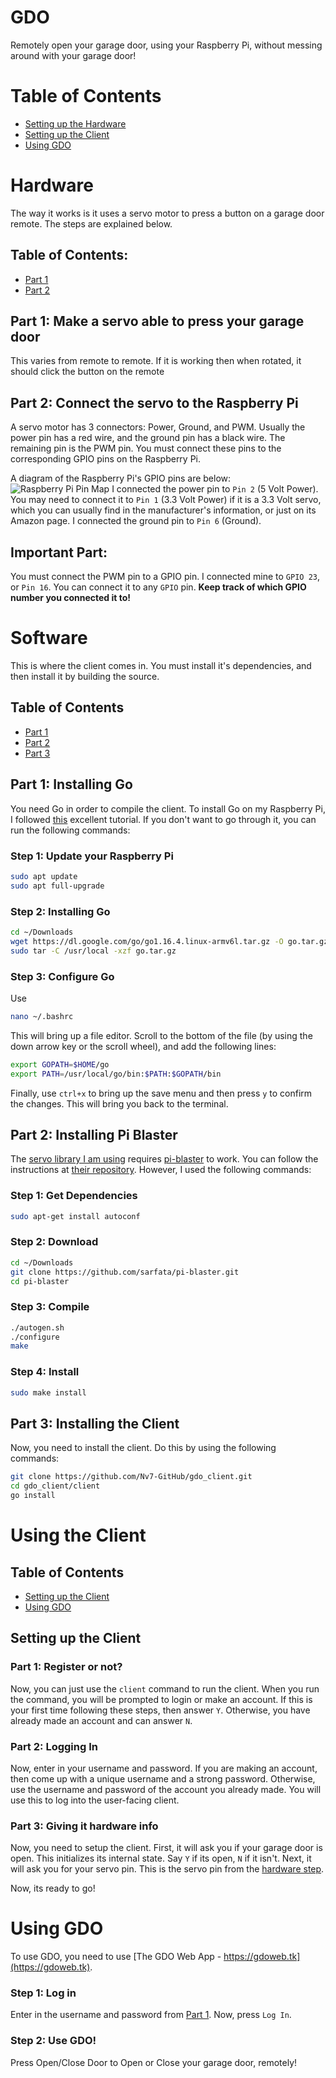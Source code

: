 # GDO
Remotely open your garage door, using your Raspberry Pi, without messing around with your garage door!

# Table of Contents
- [Setting up the Hardware](#hardware)
- [Setting up the Client](#software)
- [Using GDO](#using-gdo)

# Hardware
The way it works is it uses a servo motor to press a button on a garage door remote. The steps are explained below.

## Table of Contents:
- [Part 1](#part-1:-make-a-servo-able-to-press-your-garage-door)
- [Part 2](#part-2:-connect-the-servo-to-the-raspberry-pi)

## Part 1: Make a servo able to press your garage door

This varies from remote to remote. If it is working then when rotated, it should click the button on the remote

## Part 2: Connect the servo to the Raspberry Pi

A servo motor has 3 connectors: Power, Ground, and PWM. Usually the power pin has a red wire, and the ground pin has a black wire. The remaining pin is the PWM pin. You must connect these pins to the corresponding GPIO pins on the Raspberry Pi.

A diagram of the Raspberry Pi's GPIO pins are below:
![Raspberry Pi Pin Map](https://docs.microsoft.com/en-us/windows/iot-core/media/pinmappingsrpi/rp2_pinout.png)
I connected the power pin to `Pin 2` (5 Volt Power). You may need to connect it to `Pin 1` (3.3 Volt Power) if it is a 3.3 Volt servo, which you can usually find in the manufacturer's information, or just on its Amazon page. I connected the ground pin to `Pin 6` (Ground). 

## **Important Part:**
You must connect the PWM pin to a GPIO pin. I connected mine to `GPIO 23`, or `Pin 16`. You can connect it to any `GPIO` pin. **Keep track of which GPIO number you connected it to!**

# Software
This is where the client comes in. You must install it's dependencies, and then install it by building the source.
## Table of Contents
- [Part 1](#part-1:-installing-go)
- [Part 2](#part-2:-installing-pi-blaster)
- [Part 3](#part-3:-installing-the-client)

## Part 1: Installing Go
You need Go in order to compile the client. To install Go on my Raspberry Pi, I followed [this](https://pimylifeup.com/raspberry-pi-golang/) excellent tutorial. If you don't want to go through it, you can run the following commands:
### Step 1: Update your Raspberry Pi
```bash
sudo apt update
sudo apt full-upgrade
```

### Step 2: Installing Go
```bash
cd ~/Downloads
wget https://dl.google.com/go/go1.16.4.linux-armv6l.tar.gz -O go.tar.gz
sudo tar -C /usr/local -xzf go.tar.gz
```

### Step 3: Configure Go
Use
```bash
nano ~/.bashrc
```
This will bring up a file editor. Scroll to the bottom of the file (by using the down arrow key or the scroll wheel), and add the following lines:
```bash
export GOPATH=$HOME/go
export PATH=/usr/local/go/bin:$PATH:$GOPATH/bin
```
Finally, use `ctrl+x` to bring up the save menu and then press `y` to confirm the changes. This will bring you back to the terminal.

## Part 2: Installing Pi Blaster
The [servo library I am using](https://github.com/cgxeiji/servo) requires [pi-blaster](https://github.com/sarfata/pi-blaster) to work. You can follow the instructions at [their repository](https://github.com/sarfata/pi-blaster). However, I used the following commands:

### Step 1: Get Dependencies
```bash
sudo apt-get install autoconf
```

### Step 2: Download
```bash
cd ~/Downloads
git clone https://github.com/sarfata/pi-blaster.git
cd pi-blaster
```

### Step 3: Compile
```bash
./autogen.sh
./configure
make
```

### Step 4: Install
```bash
sudo make install
```

## Part 3: Installing the Client
Now, you need to install the client. Do this by using the following commands:
```bash
git clone https://github.com/Nv7-GitHub/gdo_client.git
cd gdo_client/client
go install
```

# Using the Client

## Table of Contents
- [Setting up the Client](#setting-up-the-client)
- [Using GDO](#using-gdo)

## Setting up the Client

### Part 1: Register or not?
Now, you can just use the `client` command to run the client.
When you run the command, you will be prompted to login or make an account. If this is your first time following these steps, then answer `Y`. Otherwise, you have already made an account and can answer `N`.

### Part 2: Logging In
Now, enter in your username and password. If you are making an account, then come up with a unique username and a strong password. Otherwise, use the username and password of the account you already made. You will use this to log into the user-facing client.

### Part 3: Giving it hardware info
Now, you need to setup the client. First, it will ask you if your garage door is open. This initializes its internal state. Say `Y` if its open, `N` if it isn't. Next, it will ask you for your servo pin. This is the servo pin from the [hardware step](#**important-part:**).

Now, its ready to go!

# Using GDO
To use GDO, you need to use [The GDO Web App - https://gdoweb.tk](https://gdoweb.tk).

### Step 1: Log in
Enter in the username and password from [Part 1](#part-2:-logging-in). Now, press `Log In`. 

### Step 2: Use GDO!
Press Open/Close Door to Open or Close your garage door, remotely!